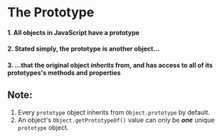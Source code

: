# The Prototype

#### 1. All objects in JavaScript have a prototype

#### 2. Stated simply, the prototype is another object...

#### 3. ...that the original object **_inherits_** from, and has access to all of its prototypes's methods and properties

## Note:

1. Every `prototype` object inherits from `Object.prototype` by default.
2. An object's `Object.getPrototypeOf()` value can only be **_one_** unique `prototype` object.
